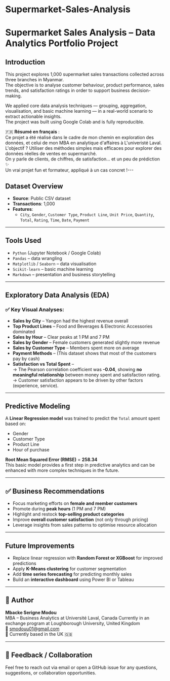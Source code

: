 # Supermarket-Sales-Analysis
#  Supermarket Sales Analysis – Data Analytics Portfolio Project

## Introduction

This project explores 1,000 supermarket sales transactions collected across three branches in Myanmar.  
The objective is to analyse customer behaviour, product performance, sales trends, and satisfaction ratings in order to support business decision-making.

We applied core data analysis techniques — grouping, aggregation, visualisation, and basic machine learning — in a real-world scenario to extract actionable insights.  
The project was built using Google Colab and is fully reproducible.

🇫🇷 **Résumé en français** :  
Ce projet a été réalisé dans le cadre de mon chemin en exploration des données, et celui de mon MBA en analytique d'affaires à L'univeristé Laval.  
L'objectif ? Utiliser des méthodes simples mais efficaces pour explorer des données réelles de ventes en supermarché.  
On y parle de clients, de chiffres, de satisfaction… et un peu de prédiction ✨  
Un vrai projet fun et formateur, appliqué à un cas concret !---

##  Dataset Overview

- **Source**: Public CSV dataset
- **Transactions**: 1,000
- **Features**:  
  - `City`, `Gender`, `Customer Type`, `Product Line`, `Unit Price`, `Quantity`, `Total`, `Rating`, `Time`, `Date`, `Payment`

---

##  Tools Used

- `Python` (Jupyter Notebook / Google Colab)
- `Pandas` – data wrangling
- `Matplotlib` / `Seaborn` – data visualisation
- `Scikit-learn` – basic machine learning
- `Markdown` – presentation and business storytelling

---

##  Exploratory Data Analysis (EDA)

### ✅ Key Visual Analyses:

- **Sales by City** – Yangon had the highest revenue overall  
- **Top Product Lines** – Food and Beverages & Electronic Accessories dominated  
- **Sales by Hour** – Clear peaks at 1 PM and 7 PM  
- **Sales by Gender** – Female customers generated slightly more revenue  
- **Sales by Customer Type** – Members spent more on average  
- **Payment Methods** – (This dataset shows that most of the customers pay by cash)  
- **Satisfaction vs Total Spent** –  
  → The Pearson correlation coefficient was **-0.04**, showing **no meaningful relationship** between money spent and satisfaction rating.  
  → Customer satisfaction appears to be driven by other factors (experience, service).

---

##  Predictive Modeling

A **Linear Regression model** was trained to predict the `Total` amount spent based on:

- Gender
- Customer Type
- Product Line
- Hour of purchase

 **Root Mean Squared Error (RMSE)** = **258.34**  
This basic model provides a first step in predictive analytics and can be enhanced with more complex techniques in the future.

---

## ✅ Business Recommendations

- Focus marketing efforts on **female and member customers**
- Promote during **peak hours** (1 PM and 7 PM)
- Highlight and restock **top-selling product categories**
- Improve **overall customer satisfaction** (not only through pricing)
- Leverage insights from sales patterns to optimise resource allocation

---

##  Future Improvements

- Replace linear regression with **Random Forest or XGBoost** for improved predictions
- Apply **K-Means clustering** for customer segmentation
- Add **time series forecasting** for predicting monthly sales
- Build an **interactive dashboard** using Power BI or Tableau

---

## 👤 Author

**Mbacke Serigne Modou**  
MBA – Business Analytics at Université Laval, Canada 
Currently in an exchange program at Loughborough University, United Kingdom  
📧 smodouu01@gmail.com  
📍 Currently based in the UK 🇬🇧

---

## 💬 Feedback / Collaboration

Feel free to reach out via email or open a GitHub issue for any questions, suggestions, or collaboration opportunities.
